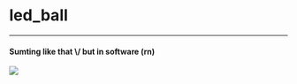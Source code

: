 # led_ball
---
#### Sumting like that \\/ but in software (rn)
<img src="https://hackaday.com/wp-content/uploads/2019/12/led-ball-featured.jpg?w=800"></img>